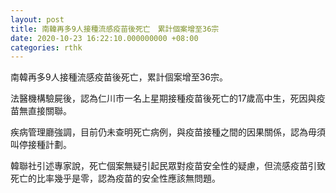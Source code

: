 ```yaml
---
layout: post
title: 南韓再多9人接種流感疫苗後死亡　累計個案增至36宗
date: 2020-10-23 16:22:10.000000000 +08:00
categories: rthk
---
```


南韓再多9人接種流感疫苗後死亡，累計個案增至36宗。

法醫機構驗屍後，認為仁川市一名上星期接種疫苗後死亡的17歲高中生，死因與疫苗無直接關聯。

疾病管理廳強調，目前仍未查明死亡病例，與疫苗接種之間的因果關係，認為毋須叫停接種計劃。

韓聯社引述專家說，死亡個案無疑引起民眾對疫苗安全性的疑慮，但流感疫苗引致死亡的比率幾乎是零，認為疫苗的安全性應該無問題。

